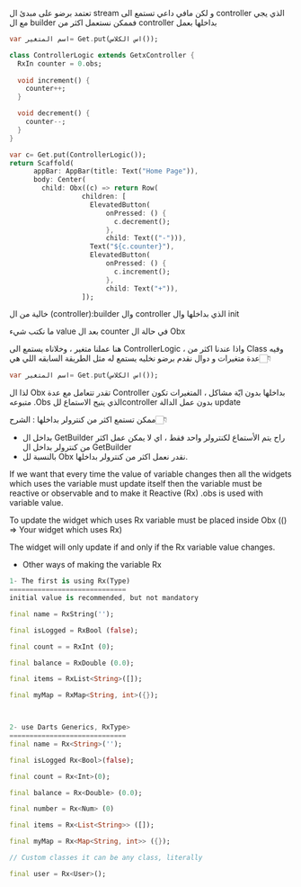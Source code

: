 تعتمد برضو على مبدئ ال stream و لكن مافي داعي تستمع الى controller الذي يجي مع ال builder فممكن نستعمل اكثر من controller بداخلها بعمل 
```dart
var اسم المتغير= Get.put(اس الكلاس());
```


```dart
class ControllerLogic extends GetxController {
  RxIn counter = 0.obs;
  
  void increment() {
    counter++;
  }

  void decrement() {
    counter--;
  }
}

var c= Get.put(ControllerLogic());
return Scaffold(
      appBar: AppBar(title: Text("Home Page")),
      body: Center(
        child: Obx((c) => return Row(
                  children: [
                    ElevatedButton(
                        onPressed: () {
                          c.decrement();
                        },
                        child: Text(("-"))),
                    Text("${c.counter}"),
                    ElevatedButton(
                        onPressed: () {
                          c.increment();
                        },
                        child: Text("+")),
                  ]);
```
                  
خالية من
ال (controller):builder وال controller الذي بداخلها وال init

ما نكتب شيء value بعد ال counter في حالة ال Obx

هنا عملنا متغير ، وخلاناه يستمع الى ControllerLogic ، 
واذا عندنا اكثر من Class وفيه عدة متغيرات و دوال نقدم برضو نخليه يستمع له مثل الطريقة السابقه اللي هي👇🏻

```dart
var اسم المتغير= Get.put(اس الكلاس());
```

لذا ال Obx تقدر تتعامل مع عدة Controller بداخلها بدون ايّة مشاكل ، 
المتغيرات تكون متبوعه .Obs الذي يتيح الاستماع للcontroller بدون عمل الدالة update 


ممكن تستمع اكثر من كنترولر بداخلها : الشرح👇🏻
- بداخل ال GetBuilder راح يتم الأستماع لكنترولر واحد فقط ، اي لا يمكن عمل اكثر من كنترولر بداخل ال GetBuilder
- بالنسبة لل Obx نقدر نعمل اكثر من كنترولر بداخلها.





If we want that every time the value of variable changes then all the widgets which uses the variable must update itself then the variable must be reactive or observable and to make it Reactive (Rx) .obs is used with variable value.

To update the widget which uses Rx variable must be placed inside Obx (() => Your widget which uses Rx)

The widget will only update if and only if the Rx variable value changes.

+ Other ways of making the variable Rx 
```dart
1- The first is using Rx(Type)
=============================
initial value is recommended, but not mandatory

final name = RxString(''); 

final isLogged = RxBool (false); 

final count = = RxInt (0);

final balance = RxDouble (0.0);

final items = RxList<String>([]);

final myMap = RxMap<String, int>({});



2- use Darts Generics, RxType>
=============================
final name = Rx<String>(''); 

final isLogged Rx<Bool>(false);

final count = Rx<Int>(0); 

final balance = Rx<Double> (0.0);

final number = Rx<Num> (0)

final items = Rx<List<String>> ([]);

final myMap = Rx<Map<String, int>> ({}); 

// Custom classes it can be any class, literally

final user = Rx<User>();
```

